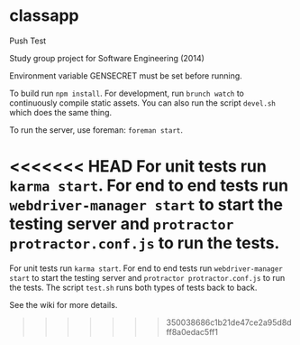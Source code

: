 classapp
========
Push Test

Study group project for Software Engineering (2014)

Environment variable GENSECRET must be set before running. 

To build run `npm install`. For development, run `brunch watch` to continuously compile static assets. You can also run the script `devel.sh` which does the same thing.

To run the server, use foreman: `foreman start`.

<<<<<<< HEAD
For unit tests run `karma start`. For end to end tests run `webdriver-manager start` to start the testing server and `protractor protractor.conf.js` to run the tests. 
=======
For unit tests run `karma start`. For end to end tests run `webdriver-manager start` to start the testing server and `protractor protractor.conf.js` to run the tests. The script `test.sh` runs both types of tests back to back.

See the wiki for more details.
>>>>>>> 350038686c1b21de47ce2a95d8dff8a0edac5ff1
